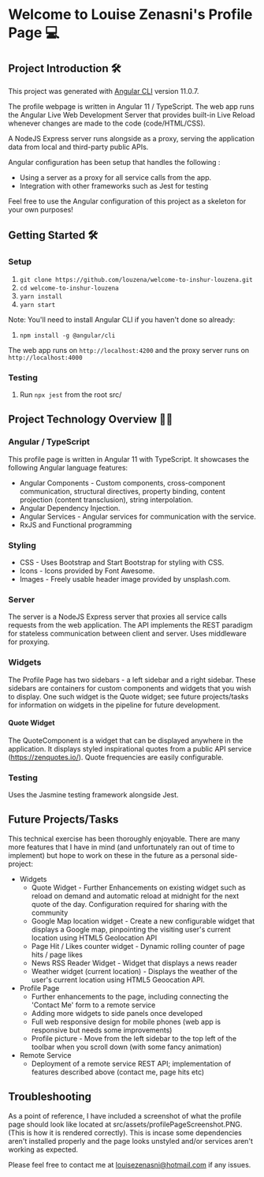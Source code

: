 # Welcome to Louise Zenasni's Profile Page 💻

## Project Introduction 🛠

This project was generated with [Angular CLI](https://github.com/angular/angular-cli) version 11.0.7.

The profile webpage is written in Angular 11 / TypeScript. The web app runs the Angular Live Web Development Server that provides built-in Live Reload whenever changes are made to the code (code/HTML/CSS). 

A NodeJS Express server runs alongside as a proxy, serving the application data from local and third-party public APIs.

Angular configuration has been setup that handles the following :

- Using a server as a proxy for all service calls from the app.
- Integration with other frameworks such as Jest for testing  

Feel free to use the Angular configuration of this project as a skeleton for your own purposes!

## Getting Started 🛠

### Setup
1. `git clone https://github.com/louzena/welcome-to-inshur-louzena.git`
1. `cd welcome-to-inshur-louzena`
1. `yarn install`
1. `yarn start`

Note:  You'll need to install Angular CLI if you haven't done so already:

1. `npm install -g @angular/cli` 

The web app runs on `http://localhost:4200` and the proxy server runs on `http://localhost:4000`

### Testing 

1. Run `npx jest` from the root src/

## Project Technology Overview 🕵️‍♂️

### Angular / TypeScript 

This profile page is written in Angular 11 with TypeScript. It showcases the following Angular language features:

- Angular Components - Custom components, cross-component communication, structural directives, property binding, content projection (content transclusion), string interpolation.
- Angular Dependency Injection.
- Angular Services - Angular services for communication with the service.
- RxJS and Functional programming 

### Styling 

- CSS - Uses Bootstrap and Start Bootstrap for styling with CSS.
- Icons - Icons provided by Font Awesome.
- Images - Freely usable header image provided by unsplash.com.

### Server 

The server is a NodeJS Express server that proxies all service calls requests from the web application. The API implements the REST paradigm for stateless communication between client and server. Uses middleware for proxying.

### Widgets

The Profile Page has two sidebars - a left sidebar and a right sidebar. These sidebars are containers for custom
components and widgets that you wish to display. One such widget is the Quote widget; see future projects/tasks for information on widgets in the pipeline for future development. 

#### Quote Widget

The QuoteComponent is a widget that can be displayed anywhere in the application. It displays styled inspirational 
quotes from a public API service (https://zenquotes.io/). Quote frequencies are easily configurable. 

### Testing 

Uses the Jasmine testing framework alongside Jest.

## Future Projects/Tasks

This technical exercise has been thoroughly enjoyable. There are many more features that I have in mind (and unfortunately ran out of time to implement) but hope to work on these in the future as a personal side-project:

- Widgets 
    - Quote Widget - Further Enhancements on existing widget such as reload on demand and automatic reload at midnight for the next quote of the day. Configuration required for sharing with the community 
    - Google Map location widget - Create a new configurable widget that displays a Google map, pinpointing the visiting user's current location using HTML5 Geolocation API 
    - Page Hit / Likes counter widget - Dynamic rolling counter of page hits / page likes
    - News RSS Reader Widget - Widget that displays a news reader
    - Weather widget (current location) - Displays the weather of the user's current location using HTML5 Geoocation API.
- Profile Page 
    - Further enhancements to the page, including connecting the 'Contact Me' form to a remote service
    - Adding more widgets to side panels once developed 
    - Full web responsive design for mobile phones (web app is responsive but needs some improvements)
    - Profile picture - Move from the left sidebar to the top left of the toolbar when you scroll down (with some fancy animation)
- Remote Service 
    - Deployment of a remote service REST API; implementation of features described above (contact me, page hits etc)


## Troubleshooting 

As a point of reference, I have included a screenshot of what the profile page should look like located at 
src/assets/profilePageScreenshot.PNG. (This is how it is rendered correctly). This is incase some dependencies aren't installed properly and the page looks unstyled and/or services aren't working as expected.

Please feel free to contact me at louisezenasni@hotmail.com if any issues.






